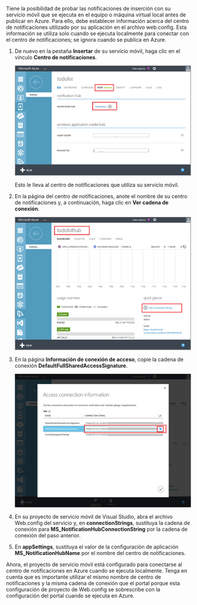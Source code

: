 ﻿
Tiene la posibilidad de probar las notificaciones de inserción con su servicio móvil que se ejecuta en el equipo o máquina virtual local antes de publicar en Azure. Para ello, debe establecer información acerca del centro de notificaciones utilizado por su aplicación en el archivo web.config. Esta información se utiliza solo cuando se ejecuta localmente para conectar con el centro de notificaciones; se ignora cuando se publica en Azure.

1. De nuevo en la pestaña **Insertar** de su servicio móvil, haga clic en el vínculo **Centro de notificaciones**.

	![](./media/mobile-services-dotnet-backend-configure-local-push/link-to-notification-hub.png)

	Esto le lleva al centro de notificaciones que utiliza su servicio móvil.

2. En la página del centro de notificaciones, anote el nombre de su centro de notificaciones y, a continuación, haga clic en **Ver cadena de conexión**.

	![](./media/mobile-services-dotnet-backend-configure-local-push/notification-hub-page.png)

3. En la página **Información de conexión de acceso**, copie la cadena de conexión **DefaultFullSharedAccessSignature**.

	![](./media/mobile-services-dotnet-backend-configure-local-push/notification-hub-connection-string.png)

4. En su proyecto de servicio móvil de Visual Studio, abra el archivo Web.config del servicio y, en **connectionStrings**, sustituya la cadena de conexión para **MS_NotificationHubConnectionString** por la cadena de conexión del paso anterior.

5. En **appSettings**, sustituya el valor de la configuración de aplicación **MS_NotificationHubName** por el nombre del centro de notificaciones.

Ahora, el proyecto de servicio móvil está configurado para conectarse al centro de notificaciones en Azure cuando se ejecuta localmente. Tenga en cuenta que es importante utilizar el mismo nombre de centro de notificaciones y la misma cadena de conexión que el portal porque esta configuración de proyecto de Web.config se sobrescribe con la configuración del portal cuando se ejecuta en Azure.
<!--HONumber=42-->
